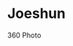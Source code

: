 # Joeshun
360 Photo
<script src='//vizor.io/static/scripts/vizor-360-embed.js' data-vizorurl='//vizor.io/embed/joeshun/east-joeshun'></script>
